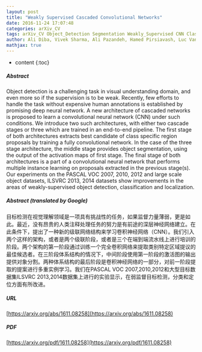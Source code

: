 ```yaml
---
layout: post
title: "Weakly Supervised Cascaded Convolutional Networks"
date: 2016-11-24 17:07:48
categories: arXiv_CV
tags: arXiv_CV Object_Detection Segmentation Weakly_Supervised CNN Classification Detection
author: Ali Diba, Vivek Sharma, Ali Pazandeh, Hamed Pirsiavash, Luc Van Gool
mathjax: true
---
```


* content
{:toc}

##### Abstract
Object detection is a challenging task in visual understanding domain, and even more so if the supervision is to be weak. Recently, few efforts to handle the task without expensive human annotations is established by promising deep neural network. A new architecture of cascaded networks is proposed to learn a convolutional neural network (CNN) under such conditions. We introduce two such architectures, with either two cascade stages or three which are trained in an end-to-end pipeline. The first stage of both architectures extracts best candidate of class specific region proposals by training a fully convolutional network. In the case of the three stage architecture, the middle stage provides object segmentation, using the output of the activation maps of first stage. The final stage of both architectures is a part of a convolutional neural network that performs multiple instance learning on proposals extracted in the previous stage(s). Our experiments on the PASCAL VOC 2007, 2010, 2012 and large scale object datasets, ILSVRC 2013, 2014 datasets show improvements in the areas of weakly-supervised object detection, classification and localization.

##### Abstract (translated by Google)
目标检测在视觉理解领域是一项具有挑战性的任务，如果监督力量薄弱，更是如此。最近，没有昂贵的人类注释处理任务的努力是有前途的深层神经网络建立。在此条件下，提出了一种新的级联网络结构来学习卷积神经网络（CNN）。我们引入两个这样的架构，或者是两个级联阶段，或者是三个在端到端流水线上进行培训的阶段。两个架构的第一阶段通过训练一个完全卷积网络来提取类别特定区域提议的最佳候选者。在三阶段体系结构的情况下，中间阶段使用第一阶段的激活图的输出提供对象分割。两种体系结构的最后阶段是卷积神经网络的一部分，对前一阶段提取的提案进行多重实例学习。我们在PASCAL VOC 2007,2010,2012和大型目标数据集ILSVRC 2013,2014数据集上进行的实验显示，在弱监督目标检测，分类和定位方面有所改进。

##### URL
[https://arxiv.org/abs/1611.08258](https://arxiv.org/abs/1611.08258)

##### PDF
[https://arxiv.org/pdf/1611.08258](https://arxiv.org/pdf/1611.08258)


